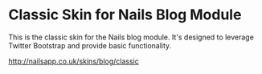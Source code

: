 # Classic Skin for Nails Blog Module

This is the classic skin for the Nails blog module. It's designed to leverage Twitter Bootstrap and provide basic functionality.

http://nailsapp.co.uk/skins/blog/classic
